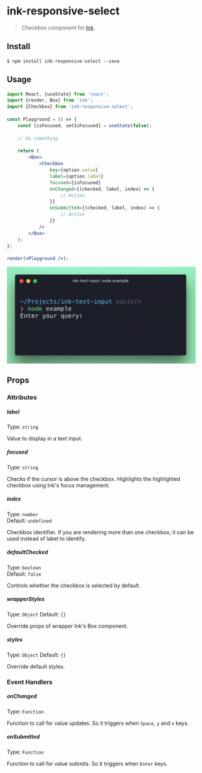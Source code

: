 # ink-responsive-select

> Checkbox component for [Ink](https://github.com/vadimdemedes/ink).

## Install

```
$ npm install ink-responsive-select --save
```

## Usage

```jsx
import React, {useState} from 'react';
import {render, Box} from 'ink';
import {Checkbox} from 'ink-responsive-select';

const Playground = () => {
	const [isFocused, setIsFocused] = useState(false);

	// Do something

	return (
		<Box>
			<Checkbox
				key={option.value}
				label={option.label}
				focused={isFocused}
				onChanged={(checked, label, index) => {
					// Action
				}}
				onSubmitted={(checked, label, index) => {
					// Action
				}}
			/>
		</Box>
	);
};

render(<Playground />);
```

<img src="media/demo.gif" width="556">

## Props

### Attributes

##### label

Type: `string`

Value to display in a text input.

##### focused

Type: `string`

Checks if the cursor is above the checkbox. Highlights the highlighted checkbox using Ink's focus management.

##### index

Type: `number` \
Default: `undefined`

Checkbox identifier. If you are rendering more than one checkbox, it can be used instead of label to identify.

##### defaultChecked

Type: `boolean`\
Default: `false`

Controls whether the checkbox is selected by default.

##### wrapperStyles

Type: `Object`
Default: `{}`

Override props of wrapper Ink's Box component.

##### styles

Type: `Object`
Default: `{}`

Override default styles.

### Event Handlers

##### onChanged

Type: `Function`

Function to call for value updates. So it triggers when `Space`, `y` and `n` keys.

##### onSubmitted

Type: `Function`

Function to call for value submits. So it triggers when `Enter` keys.
